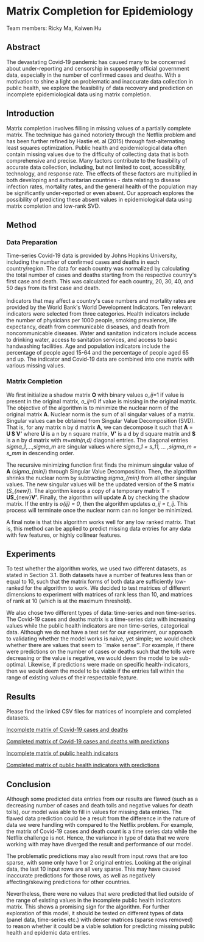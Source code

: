 # Matrix Completion for Epidemiology
Team members: Ricky Ma, Kaiwen Hu <br/>

## Abstract
The devastating Covid-19 pandemic has caused many to be concerned about 
under-reporting and censorship in supposedly official government data, 
especially in the number of confirmed cases and deaths. With a 
motivation to shine a light on problematic and inaccurate data collection 
in public health, we explore the feasibility of data recovery and 
prediction on incomplete epidemiological data using matrix completion. 

## Introduction
Matrix completion involves filling in missing values of a partially complete
matrix. The technique has gained notoriety through the Netflix problem and
has been further refined by Hastie et. al (2015) through fast-alternating 
least squares optimization. Public health and epidemiological data often 
contain missing values due to the difficulty of collecting data 
that is both comprehensive and precise. Many factors contribute to the 
feasibility of accurate data collection, including, but not limited to cost, 
accessibility, technology, and response rate. The effects of these factors 
are multiplied in both developing and authoritarian countries - data relating 
to disease infection rates, mortality rates, and the general health of the 
population may be significantly under-reported or even absent. Our approach 
explores the possibility of predicting these absent values in epidemiological 
data using matrix completion and low-rank SVD.

## Method
### Data Preparation
Time-series Covid-19 data is provided by Johns Hopkins University, including
the number of confirmed cases and deaths in each country/region. The data for
each country was normalized by calculating the total number of cases and deaths
starting from the respective country's first case and death. This was 
calculated for each country, 20, 30, 40, and 50 days from its first case and 
death. <br/><br/>
Indicators that may affect a country's case numbers and mortality rates are 
provided by the World Bank's World Development Indicators. Ten relevant 
indicators were selected from three categories. Health indicators include the 
number of physicians per 1000 people, smoking prevalence, life expectancy,
death from communicable diseases, and death from noncommunicable diseases.
Water and sanitation indicators include access to drinking water, access to 
sanitation services, and access to basic handwashing facilities. Age and 
population indicators include the percentage of people aged 15-64 and the 
percentage of people aged 65 and up. The indicator and Covid-19 data are 
combined into one matrix with various missing values. <br/>
### Matrix Completion
We first initialize a shadow matrix **O** with binary values *o_ij*=1 if value is 
present in the original matrix, *o_ij*=0 if value is missing in the original matrix. 
The objective of the algorithm is to minimize the nuclear norm of the original matrix 
**A**. Nuclear norm is the sum of all singular values of a matrix. Singular values can be 
obtained from Singular Value Decomposition (SVD). That is, for any matrix n by d matrix **A**, 
we can decompose it such that **A** = **U S V'** where **U** is a n by n square matrix, 
**V'** is a d by d square matrix and **S** is a n by d matrix with *m*=*min(n,d)* diagonal 
entries. The diagonal entries *sigma_1*,...,*sigma_m* are singular values where 
*sigma_1 = s_11, ... ,sigma_m = s_mm* in descending order.

The recursive minimizing function first finds the minimum singular value of **A** 
(*sigma_{min}*) through Singular Value Decomposition. Then, the algorithm shrinks the 
nuclear norm by subtracting *sigma_{min}* from all other singular values. The new 
singular values will be the updated version of the **S** matrix (*S_{new}*). The algorithm 
keeps a copy of a temporary matrix **T** = **US**_{new}**V'**. Finally, the algorithm will 
update **A** by checking the shadow matrix. If the entry is *o{ij} = 0*, then the 
algorithm updates *a_ij = t_ij*. This process will terminate once the nuclear norm can 
no longer be minimized.

A final note is that this algorithm works well for any low ranked matrix. That is, this 
method can be applied to predict missing data entries for any data with few features, or 
highly collinear features.


## Experiments
To test whether the algorithm works, we used two different datasets, as stated in Section 3.1. Both datasets have a number of features less than or equal to 10, such that the matrix forms of both data are sufficiently low-ranked for the algorithm to work. We decided to test matrices of different dimensions to experiment with matrices of rank less than 10, and matrices of rank at 10 (which is at the maximum threshold).

We also chose two different types of data: time-series and non time-series. The Covid-19 cases and deaths matrix is a time-series data with increasing values while the public health indicators are non time-series, categorical data. Although we do not have a test set for our experiment, our approach to validating whether the model works is naive, yet simple; we would check whether there are values that seem to ``make sense''. For example, if there were predictions on the number of cases or deaths such that the tolls were decreasing or the value is negative, we would deem the model to be sub-optimal. Likewise, if predictions were made on specific health-indicators, then we would deem the model to be viable if the entries fall within the range of existing values of their respectable feature.

## Results
Please find the linked CSV files for matrices of incomplete and completed datasets.

[Incomplete matrix of Covid-19 cases and deaths](https://github.com/ricky-ma/Epidemic-Matrix-Completion/blob/master/output/covid_original.csv)

[Completed matrix of Covid-19 cases and deaths with predictions](https://github.com/ricky-ma/Epidemic-Matrix-Completion/blob/master/output/covid_complete.csv)

[Incomplete matrix of public health indicators](https://github.com/ricky-ma/Epidemic-Matrix-Completion/blob/master/output/ind_original.csv)

[Completed matrix of public health indicators with predictions](https://github.com/ricky-ma/Epidemic-Matrix-Completion/blob/master/output/ind_complete.csv)

## Conclusion
Although some predicted data entries from our results are flawed (such as a decreasing number 
of cases and death tolls and negative values for death tolls), our model was able to fill in 
values for missing data entries. The flawed data prediction could be a result from the difference 
in the nature of data we were handling with compared to the Netflix problem. For example, the 
matrix of Covid-19 cases and death count is a time series data while the Netflix challenge is not. 
Hence, the variance in type of data that we were working with may have diverged the result and 
performance of our model. 

The problematic predictions may also result from input rows that are too sparse, with some only 
have 1 or 2 original entries. Looking at the original data, the last 10 input rows are all very 
sparse. This may have caused inaccurate predictions for those rows, as well as negatively 
affecting/skewing predictions for other countries. 

Nevertheless, there were no values that were predicted that lied outside of the range of existing 
values in the incomplete public health indicators matrix. This shows a  promising sign for the 
algorithm. For further exploration of this model, it should be tested on different types of data 
(panel data, time-series etc.) with denser matrices (sparse rows removed) to reason whether it 
could be a viable solution for predicting missing public health and epidemic data entries. 
